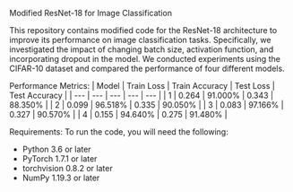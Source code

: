 Modified ResNet-18 for Image Classification

This repository contains modified code for the ResNet-18 architecture to improve its performance on image classification tasks. Specifically, we investigated the impact of changing batch size, activation function, and incorporating dropout in the model. We conducted experiments using the CIFAR-10 dataset and compared the performance of four different models.

Performance Metrics: 
| Model | Train Loss | Train Accuracy | Test Loss | Test Accuracy |
| --- | --- | --- | --- | --- |
| 1 | 0.264 | 91.000% | 0.343 | 88.350% |
| 2 | 0.099 | 96.518% | 0.335 | 90.050% |
| 3 | 0.083 | 97.166% | 0.327 | 90.570% |
| 4 | 0.155 | 94.640% | 0.275 | 91.480% |

Requirements:
To run the code, you will need the following:

- Python 3.6 or later
- PyTorch 1.7.1 or later
- torchvision 0.8.2 or later
- NumPy 1.19.3 or later
